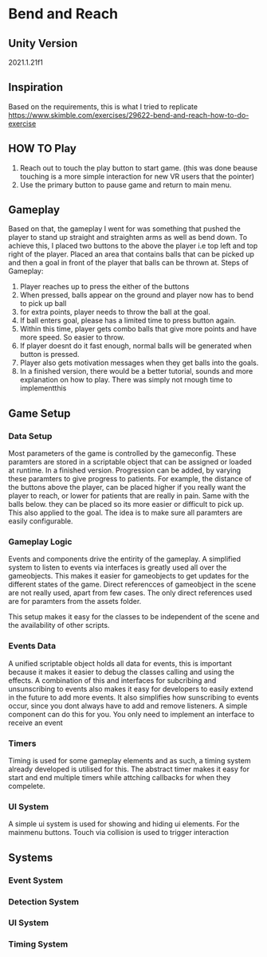 # Bend and Reach

## Unity Version

2021.1.21f1

## Inspiration

Based on the requirements, this is what I tried to replicate https://www.skimble.com/exercises/29622-bend-and-reach-how-to-do-exercise 

## HOW TO Play
1. Reach out to touch the play button to start game. (this was done beause touching is a more simple interaction for new VR users that the pointer)
2. Use the primary button to pause game and return to main menu.

## Gameplay

Based on that, the gameplay I went for was something that pushed the player to stand up straight and straighten arms as well as bend down. 
To achieve this, I placed two buttons to the above the player i.e top left and top right of the player. Placed an area that contains balls that can be picked up and then a goal in front of the player that balls can be thrown at. 
 Steps of Gameplay:
 1. Player reaches up to press the either of the buttons
 2. When pressed, balls appear on the ground and player now has to bend to pick up ball
 3. for extra points, player needs to throw the ball at the goal. 
 4. If ball enters goal, please has a limited time to press button again. 
 5. Within this time, player gets combo balls that give more points and have more speed. So easier to throw. 
 6. If player doesnt do it fast enough, normal balls will be generated when button is pressed. 
 7. Player also gets motivation messages when they get balls into the goals.
 8. In a finished version, there would be a better tutorial, sounds and more explanation on how to play. There was simply not rnough time to implementthis 

## Game Setup

### Data Setup
Most parameters of the game is controlled by the gameconfig. These paramters are stored in a scriptable object that can be assigned or loaded at runtime. In a finished version. Progression can be added, by varying these paramters to give progress to patients. For example, the distance of the buttons above the player, can be placed higher if you really want the player to reach, or lower for patients that are really in pain. Same with the balls below. they can be placed so its more easier or difficult to pick up. This also applied to the goal.
The idea is to make sure all paramters are easily configurable.

### Gameplay Logic
Events and components drive the entirity of the gameplay. A simplified system to listen to events via interfaces is greatly used all over the gameobjects. This makes it easier for gameobjects to get updates for the different states of the game. 
Direct referencces of gameobject in the scene are not really used, apart from few cases. The only direct references used are for paramters from the assets folder. 

This setup makes it easy for the classes to be independent of the scene and the availability of other scripts. 

### Events Data 
A unified scriptable object holds all data for events, this is important because it makes it easier to debug the classes calling and using the effects. A combination of this and interfaces for subcribing and unsunscribing to events also makes it easy for developers to easily extend in the future to add more events. It also simplifies how sunscribing to events occur, since you dont always have to add and remove listeners. A simple component can do this for you. You only need to implement an interface to receive an event 

### Timers
Timing is used for some gameplay elements and as such, a timing system already developed is utilised for this. The abstract timer makes it easy for start and end multiple timers while attching callbacks for when they compelete.

### UI System
A simple ui system is used for showing and hiding ui elements. 
For the mainmenu buttons. Touch via collision is used to trigger interaction 

## Systems 

### Event System
### Detection System 
### UI System 
### Timing System
